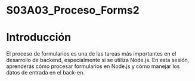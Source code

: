 # S03A03_Proceso_Forms2
# Introducción  
El proceso de formularios es una de las tareas más importantes en el desarrollo de backend, especialmente si se utiliza Node.js. En esta sesión, aprenderás cómo procesar formularios en Node.js y cómo manejar los datos de entrada en el back-en.
